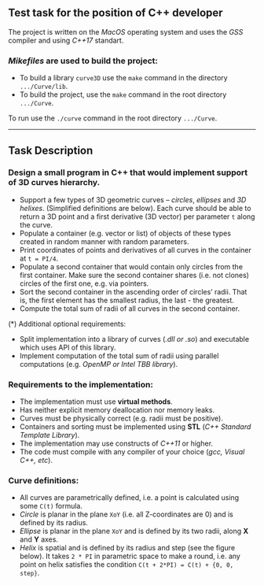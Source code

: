 ## Test task for the position of C++ developer

The project is written on the _MacOS_ operating system and uses the _GSS_ compiler and using _C++17_ standart.

### _Mikefiles_ are used to build the project:
- To build a library `curve3D` use the `make` command in the directory `.../Curve/lib`.
- To build the project, use the `make` command in the root directory `.../Curve`.

To run use the `./curve` command in the root directory `.../Curve`.

---

## Task Description

### Design a small program in C++ that would implement support of 3D curves hierarchy.

- Support a few types of 3D geometric curves – _circles_, _ellipses_ and _3D helixes_. (Simplified definitions are below). Each curve should be able to return a 3D point and a first derivative (3D vector) per parameter `t` along the curve.
- Populate a container (e.g. vector or list) of objects of these types created in random manner with random parameters.
- Print coordinates of points and derivatives of all curves in the container at `t = PI/4`.
- Populate a second container that would contain only circles from the first container. Make sure the second container shares (i.e. not clones) circles of the first one, e.g. via pointers.
- Sort the second container in the ascending order of circles’ radii. That is, the first element has the smallest radius, the last - the greatest.
- Compute the total sum of radii of all curves in the second container.

(*) Additional optional requirements:
- Split implementation into a library of curves (_.dll or .so_) and executable which uses API of this library.
- Implement computation of the total sum of radii using parallel computations (e.g. _OpenMP or Intel TBB library_).


### Requirements to the implementation:

- The implementation must use **virtual methods**.
- Has neither explicit memory deallocation nor memory leaks.
- Curves must be physically correct (e.g. radii must be positive).
- Containers and sorting must be implemented using **STL** (_C++ Standard Template Library_).
- The implementation may use constructs of _C++11_ or higher.
- The code must compile with any compiler of your choice (_gcc, Visual C++, etc_).


### Curve definitions:

- All curves are parametrically defined, i.e. a point is calculated using some `C(t)` formula.
- _Circle_ is planar in the plane `XoY` (i.e. all Z-coordinates are 0) and is defined by its radius.
- _Ellipse_ is planar in the plane `XoY` and is defined by its two radii, along **X** and **Y** axes.
- _Helix_ is spatial and is defined by its radius and step (see the figure below). It takes `2 * PI` in parametric space to make a round, i.e. any point on helix satisfies the condition `C(t + 2*PI) = C(t) + {0, 0, step}`.
